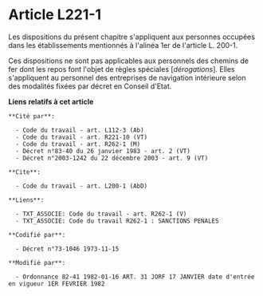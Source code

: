 # Article L221-1

Les dispositions du présent chapitre s'appliquent aux personnes occupées dans les établissements mentionnés à l'alinéa 1er de
l'article L. 200-1.

Ces dispositions ne sont pas applicables aux personnels des chemins de fer dont les repos font l'objet de règles spéciales
[*dérogations*]. Elles s'appliquent au personnel des entreprises de navigation intérieure selon des modalités fixées par
décret en Conseil d'Etat.

**Liens relatifs à cet article**

	**Cité par**:

	  - Code du travail - art. L112-3 (Ab)
	  - Code du travail - art. R221-10 (VT)
	  - Code du travail - art. R262-1 (M)
	  - Décret n°83-40 du 26 janvier 1983 - art. 2 (VT)
	  - Décret n°2003-1242 du 22 décembre 2003 - art. 9 (VT)

	**Cite**:

	  - Code du travail - art. L200-1 (AbD)

	**Liens**:

	  - TXT_ASSOCIE: Code du travail - art. R262-1 (V)
	  - TXT_ASSOCIE: Code du travail R262-1 : SANCTIONS PENALES

	**Codifié par**:

	  - Décret n°73-1046 1973-11-15

	**Modifié par**:

	  - Ordonnance 82-41 1982-01-16 ART. 31 JORF 17 JANVIER date d'entrée en vigueur 1ER FEVRIER 1982
